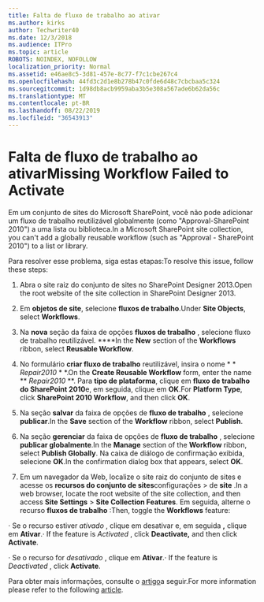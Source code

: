 ```yaml
---
title: Falta de fluxo de trabalho ao ativar
ms.author: kirks
author: Techwriter40
ms.date: 12/3/2018
ms.audience: ITPro
ms.topic: article
ROBOTS: NOINDEX, NOFOLLOW
localization_priority: Normal
ms.assetid: e46ae8c5-3d81-457e-8c77-f7c1cbe267c4
ms.openlocfilehash: 44fd3c2d1e8b278b47c0fde6d48c7cbcbaa5c324
ms.sourcegitcommit: 1d98db8acb9959aba3b5e308a567ade6b62da56c
ms.translationtype: MT
ms.contentlocale: pt-BR
ms.lasthandoff: 08/22/2019
ms.locfileid: "36543913"
---
```

# <a name="missing-workflow-failed-to-activate"></a><span data-ttu-id="97d40-102">Falta de fluxo de trabalho ao ativar</span><span class="sxs-lookup"><span data-stu-id="97d40-102">Missing Workflow Failed to Activate</span></span>

<span data-ttu-id="97d40-103">Em um conjunto de sites do Microsoft SharePoint, você não pode adicionar um fluxo de trabalho reutilizável globalmente (como "Approval-SharePoint 2010") a uma lista ou biblioteca.</span><span class="sxs-lookup"><span data-stu-id="97d40-103">In a Microsoft SharePoint site collection, you can't add a globally reusable workflow (such as "Approval - SharePoint 2010") to a list or library.</span></span>
  
<span data-ttu-id="97d40-104">Para resolver esse problema, siga estas etapas:</span><span class="sxs-lookup"><span data-stu-id="97d40-104">To resolve this issue, follow these steps:</span></span> 
  
1. <span data-ttu-id="97d40-105">Abra o site raiz do conjunto de sites no SharePoint Designer 2013.</span><span class="sxs-lookup"><span data-stu-id="97d40-105">Open the root website of the site collection in SharePoint Designer 2013.</span></span>
  
2. <span data-ttu-id="97d40-106">Em **objetos de site**, selecione **fluxos de trabalho**.</span><span class="sxs-lookup"><span data-stu-id="97d40-106">Under **Site Objects**, select **Workflows**.</span></span> 
  
3. <span data-ttu-id="97d40-107">Na **nova** seção da faixa de opções **fluxos de trabalho** , selecione fluxo de trabalho reutilizável. \*\*\*\*</span><span class="sxs-lookup"><span data-stu-id="97d40-107">In the **New** section of the **Workflows** ribbon, select **Reusable Workflow**.</span></span> 
  
4. <span data-ttu-id="97d40-108">No formulário **criar fluxo de trabalho** reutilizável, insira o nome \* \* *Repair2010* \* \*.</span><span class="sxs-lookup"><span data-stu-id="97d40-108">On the **Create Reusable Workflow** form, enter the name \*\* *Repair2010* \*\*.</span></span> <span data-ttu-id="97d40-109">Para **tipo de plataforma**, clique em **fluxo de trabalho do SharePoint 2010**e, em seguida, clique em **OK**.</span><span class="sxs-lookup"><span data-stu-id="97d40-109">For **Platform Type**, click **SharePoint 2010 Workflow**, and then click **OK**.</span></span> 
  
1. <span data-ttu-id="97d40-110">Na seção **salvar** da faixa de opções de **fluxo de trabalho** , selecione **publicar**.</span><span class="sxs-lookup"><span data-stu-id="97d40-110">In the **Save** section of the **Workflow** ribbon, select **Publish**.</span></span> 
  
2. <span data-ttu-id="97d40-111">Na seção **gerenciar** da faixa de opções de **fluxo de trabalho** , selecione **publicar globalmente**.</span><span class="sxs-lookup"><span data-stu-id="97d40-111">In the **Manage** section of the **Workflow** ribbon, select **Publish Globally**.</span></span> <span data-ttu-id="97d40-112">Na caixa de diálogo de confirmação exibida, selecione **OK**.</span><span class="sxs-lookup"><span data-stu-id="97d40-112">In the confirmation dialog box that appears, select **OK**.</span></span> 
  
3. <span data-ttu-id="97d40-113">Em um navegador da Web, localize o site raiz do conjunto de sites e acesse os **recursos do conjunto de sites**configurações \> de **site** .</span><span class="sxs-lookup"><span data-stu-id="97d40-113">In a web browser, locate the root website of the site collection, and then access **Site Settings** \> **Site Collection Features**.</span></span> <span data-ttu-id="97d40-114">Em seguida, alterne o recurso **fluxos de trabalho** :</span><span class="sxs-lookup"><span data-stu-id="97d40-114">Then, toggle the **Workflows** feature:</span></span> 
  
<span data-ttu-id="97d40-115">· Se o recurso estiver *ativado* , clique em desativar e, em seguida **,** clique em **Ativar**.</span><span class="sxs-lookup"><span data-stu-id="97d40-115">· If the feature is  *Activated*  , click **Deactivate,** and then click **Activate**.</span></span> 
  
<span data-ttu-id="97d40-116">· Se o recurso for *desativado* , clique em **Ativar**.</span><span class="sxs-lookup"><span data-stu-id="97d40-116">· If the feature is  *Deactivated*  , click **Activate**.</span></span> 
  
<span data-ttu-id="97d40-117">Para obter mais informações, consulte o [artigo](https://go.microsoft.com/fwlink/?linkid=2047770&amp;clcid=0x409)a seguir.</span><span class="sxs-lookup"><span data-stu-id="97d40-117">For more information please refer to the following [article](https://go.microsoft.com/fwlink/?linkid=2047770&amp;clcid=0x409).</span></span>
  

